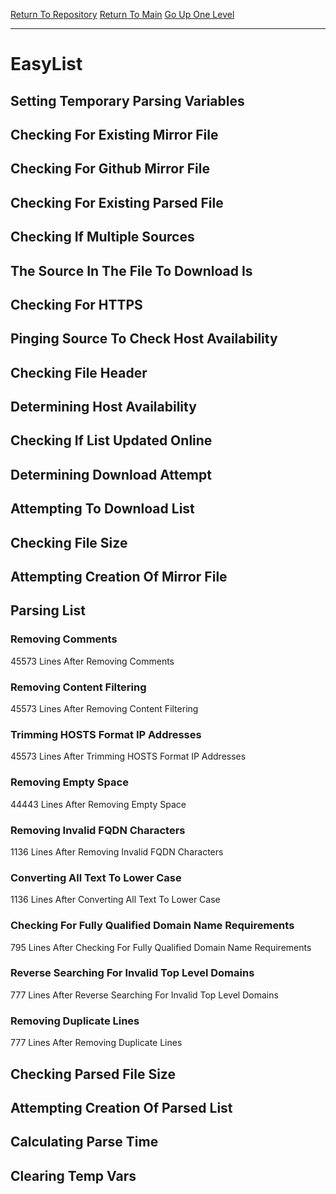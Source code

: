 [Return To Repository](https://github.com/deathbybandaid/piholeparser/)
[Return To Main](https://github.com/deathbybandaid/piholeparser/blob/master/RecentRunLogs/Mainlog.md)
[Go Up One Level](https://github.com/deathbybandaid/piholeparser/blob/master/RecentRunLogs/TopLevelScripts/30-Processing-External-Blacklists.md)
____________________________________
# EasyList
## Setting Temporary Parsing Variables
## Checking For Existing Mirror File
## Checking For Github Mirror File
## Checking For Existing Parsed File
## Checking If Multiple Sources
## The Source In The File To Download Is
## Checking For HTTPS
## Pinging Source To Check Host Availability
## Checking File Header
## Determining Host Availability
## Checking If List Updated Online
## Determining Download Attempt
## Attempting To Download List
## Checking File Size
## Attempting Creation Of Mirror File
## Parsing List
### Removing Comments
45573 Lines After Removing Comments
### Removing Content Filtering
45573 Lines After Removing Content Filtering
### Trimming HOSTS Format IP Addresses
45573 Lines After Trimming HOSTS Format IP Addresses
### Removing Empty Space
44443 Lines After Removing Empty Space
### Removing Invalid FQDN Characters
1136 Lines After Removing Invalid FQDN Characters
### Converting All Text To Lower Case
1136 Lines After Converting All Text To Lower Case
### Checking For Fully Qualified Domain Name Requirements
795 Lines After Checking For Fully Qualified Domain Name Requirements
### Reverse Searching For Invalid Top Level Domains
777 Lines After Reverse Searching For Invalid Top Level Domains
### Removing Duplicate Lines
777 Lines After Removing Duplicate Lines
## Checking Parsed File Size
## Attempting Creation Of Parsed List
## Calculating Parse Time
## Clearing Temp Vars
